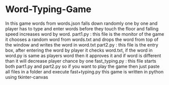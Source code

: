 # Word-Typing-Game
In this game words from words.json falls down randomly one by one and player has to type and enter words before they touch the floor and falling speed increases word by word.
part1.py : this file is the monitor of the game it chooses a random word from words.txt and drops the word from top of the window and writes the word in word.txt
part2.py : this file is the entry box, after entering the word by player it checks word.txt, if the word in word.py is same as players word then it approves it and if word is different than it will decrease player chance by one
fast_typing.py : this file starts both part1.py and part2.py so if you want to play the game then just paste all files in a folder and execute fast+typing.py
this game is written in python using tkinter-canvas
